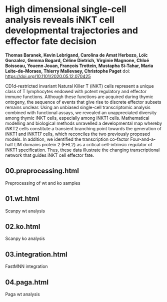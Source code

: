 # High dimensional single-cell analysis reveals iNKT cell developmental trajectories and effector fate decision
**Thomas Baranek, Kevin Lebrigand, Carolina de Amat Herbozo, Loïc Gonzalez, Gemma Bogard, Céline Dietrich, Virginie Magnone, Chloé Boisseau, Youenn Jouan, François Trottein, Mustapha Si-Tahar, Maria Leite-de-Moraes, Thierry Mallevaey, Christophe Paget**
doi: https://doi.org/10.1101/2020.05.12.070425 

CD1d-restricted invariant Natural Killer T (iNKT) cells represent a unique class of T lymphocytes endowed with potent regulatory and effector immune functions. Although these functions are acquired during thymic ontogeny, the sequence of events that give rise to discrete effector subsets remains unclear. Using an unbiased single-cell transcriptomic analysis combined with functional assays, we revealed an unappreciated diversity among thymic iNKT cells, especially among iNKT1 cells. Mathematical modelling and biological methods unravelled a developmental map whereby iNKT2 cells constitute a transient branching point towards the generation of iNKT1 and iNKT17 cells, which reconciles the two previously proposed models. In addition, we identified the transcription co-factor Four-and-a-half LIM domains protein 2 (FHL2) as a critical cell-intrinsic regulator of iNKT1 specification. Thus, these data illustrate the changing transcriptional network that guides iNKT cell effector fate.


## 00.preprocessing.html

Preprocessing of wt and ko samples

##  01.wt.html

Scanpy wt analysis

## 02.ko.html

Scanpy ko analysis

## 03.integration.html

FastMNN integration

## 04.paga.html

Paga wt analysis
